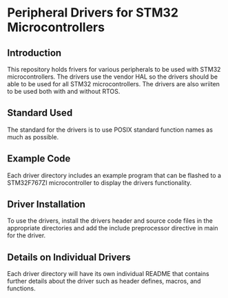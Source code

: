 # Peripheral Drivers for STM32 Microcontrollers

## Introduction
This repository holds frivers for various peripherals to be used with STM32 microcontrollers. The drivers use the vendor HAL so the drivers should be able to be used for all STM32 microcontrollers. The drivers are also wriiten to be used both with and without RTOS. 

## Standard Used
The standard for the drivers is to use POSIX standard function names as much as possible.  

## Example Code
Each driver directory includes an example program that can be flashed to a STM32F767ZI microcontroller to display the drivers functionality.

## Driver Installation
To use the drivers, install the drivers header and source code files in the appropriate directories and add the include preprocessor directive in main for the driver.

## Details on Individual Drivers
Each driver directory will have its own individual README that contains further details about the driver such as header defines, macros, and functions.